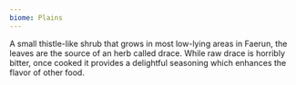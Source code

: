 ```yaml
---
biome: Plains
---
```

A small thistle-like shrub that grows in most low-lying areas in Faerun, the leaves are the source of an herb called drace. While raw drace is horribly bitter, once cooked it provides a delightful seasoning which enhances the flavor of other food. 

